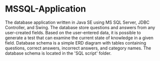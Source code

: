 # MSSQL-Application
The database application written in Java SE using MS SQL Server, JDBC Controller, and Swing.
The database store questions and answers from any user-created fields.
Based on the user-entered data, it is possible to generate a test that can examine the current state of knowledge in a given field.
Database schema is a simple ERD diagram with tables containing questions, correct answers, incorrect answers, and category names. 
The database schema is located in the 'SQL script' folder.
